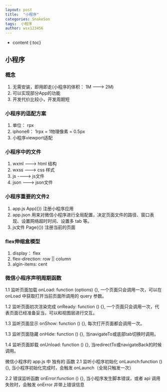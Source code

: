 ```yaml
---
layout: post
title:  "小程序"
categories: SnakeSon
tags:  小程序
author: wsx123456
---
```


* content
{:toc}


## 小程序
### 概念
  1. 无需安装，即用即走(小程序的体积： 1M ---> 2M)
  2. 可以实现部分App的功能
  3. 开发代价比较小，开发周期短
### 小程序的适配方案
  1. 单位： rpx
  2. iphone6： 1rpx = 1物理像素 = 0.5px
  3. 小程序viewport适配
### 小程序中的文件
  1. wxml ---> html 结构
  2. wxss ---> css 样式
  3. js ----> js文件
  4. json ---> json文件
### 小程序重要的文件2
  1. app.js  App({}) 注册小程序应用
  2. app.json 用来对微信小程序进行全局配置，决定页面文件的路径、窗口表现、设置网络超时时间、设置多 tab 等。
  3. js文件 Page({})  注册当前的页面
### flex伸缩盒模型
  1. display： flex
  2. flex-direction: row || column
  3. algin-items: cent
### 微信小程序声明周期函数

  1.1 监听页面加载
   onLoad: function (options) {},
  一个页面只会调用一次，可以在 onLoad 中获取打开当前页面所调用的 query 参数。

  1.2 监听页面初次渲染完成
  onReady: function () {},
  一个页面只会调用一次，代表页面已经准备妥当，可以和视图层进行交互。

  1.3 监听页面显示
  onShow: function () {},
  每次打开页面都会调用一次。

  1.3 监听页面隐藏
  onHide: function () {},
  当navigateTo或底部tab切换时调用。

  1.4 监听页面卸载
  onUnload: function () {},
  当redirectTo或navigateBack的时候调用。

  微信小程序的 app.js 中 独有的 函数
  2.1 监听小程序初始化
  onLaunch:function () {},
  当小程序初始化完成时，会触发 onLaunch（全局只触发一次）

  2.2 错误监听函数
  onError:function () {},
  当小程序发生脚本错误，或者 api 调用失败时，会触发 onError 并带上错误信息